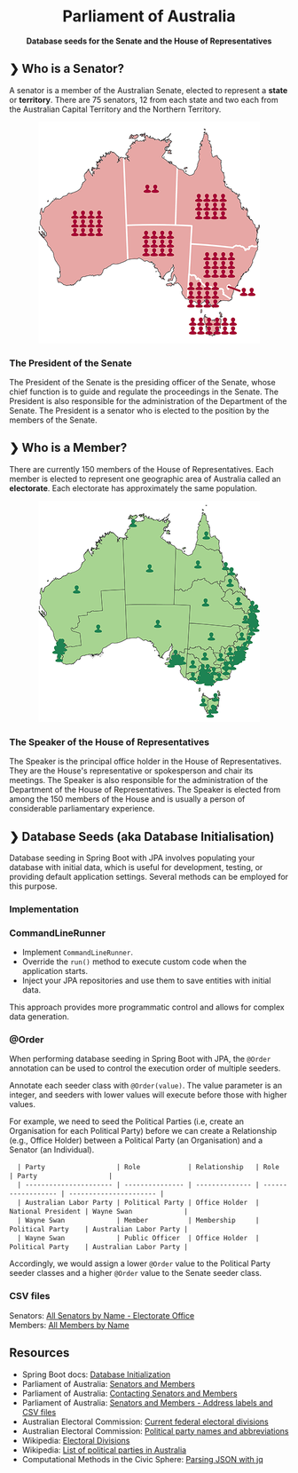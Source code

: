 <h1 align="center">Parliament of Australia</h1>

<p align="center">
  <b>Database seeds for the Senate and the House of Representatives</b> </br>
</p>

## ❯ Who is a Senator?

A senator is a member of the Australian Senate, elected to represent a **state** or **territory**. There are 75 senators, 12 
from each state and two each from the Australian Capital Territory and the Northern Territory.

<p align="center">
  <img src="https://github.com/Robinyo/serendipity/blob/serendipity-3.0/docs/architecture/database-seeds/parliament-of-australia/state-map.png">
</p>

### The President of the Senate

The President of the Senate is the presiding officer of the Senate, whose chief function is to guide and regulate the 
proceedings in the Senate. The President is also responsible for the administration of the Department of the Senate. 
The President is a senator who is elected to the position by the members of the Senate.

## ❯ Who is a Member?

There are currently 150 members of the House of Representatives. Each member is elected to represent one geographic 
area of Australia called an **electorate**. Each electorate has approximately the same population.

<p align="center">
  <img src="https://github.com/Robinyo/serendipity/blob/serendipity-3.0/docs/architecture/database-seeds/parliament-of-australia/electorate-map.png">
</p>

### The Speaker of the House of Representatives

The Speaker is the principal office holder in the House of Representatives. They are the House's representative or 
spokesperson and chair its meetings. The Speaker is also responsible for the administration of the Department of the 
House of Representatives. The Speaker is elected from among the 150 members of the House and is usually a person of 
considerable parliamentary experience.

## ❯ Database Seeds (aka Database Initialisation)

Database seeding in Spring Boot with JPA involves populating your database with initial data, which is useful for
development, testing, or providing default application settings. Several methods can be employed for this purpose.

### Implementation

### CommandLineRunner

- Implement `CommandLineRunner`.
- Override the `run()` method to execute custom code when the application starts.
- Inject your JPA repositories and use them to save entities with initial data.

This approach provides more programmatic control and allows for complex data generation.

### @Order

When performing database seeding in Spring Boot with JPA, the `@Order` annotation can be used to control the execution 
order of multiple seeders.

Annotate each seeder class with `@Order(value)`. The value parameter is an integer, and seeders with lower values will 
execute before those with higher values.

For example, we need to seed the Political Parties (i.e, create an Organisation for each Political Party) before we can 
create a Relationship (e.g., Office Holder) between a Political Party (an Organisation) and a Senator (an Individual).

```
  | Party                  | Role            | Relationship   | Role               | Party                  |
  | ---------------------- | --------------- | -------------- | ------------------ | ---------------------- |
  | Australian Labor Party | Political Party | Office Holder  | National President | Wayne Swan             |
  | Wayne Swan             | Member          | Membership     | Political Party    | Australian Labor Party |
  | Wayne Swan             | Public Officer  | Office Holder  | Political Party    | Australian Labor Party |
```

Accordingly, we would assign a lower `@Order` value to the Political Party seeder classes and a higher `@Order` value to 
the Senate seeder class.

### CSV files

Senators: [All Senators by Name - Electorate Office](https://www.aph.gov.au/-/media/03_Senators_and_Members/Address_Labels_and_CSV_files/Senators/allsenel.csv) </br>
Members: [All Members by Name](https://www.aph.gov.au/-/media/03_Senators_and_Members/Address_Labels_and_CSV_files/FamilynameRepsCSV.csv)

## Resources

* Spring Boot docs: [Database Initialization](https://docs.spring.io/spring-boot/how-to/data-initialization.html)
* Parliament of Australia: [Senators and Members](https://www.aph.gov.au/Senators_and_Members)
* Parliament of Australia: [Contacting Senators and Members](https://www.aph.gov.au/Senators_and_Members/Contacting_Senators_and_Members)
* Parliament of Australia: [Senators and Members - Address labels and CSV files](https://www.aph.gov.au/Senators_and_Members/Contacting_Senators_and_Members/Address_labels_and_CSV_files)
* Australian Electoral Commission: [Current federal electoral divisions](https://www.aec.gov.au/profiles/)
* Australian Electoral Commission: [Political party names and abbreviations](https://www.aec.gov.au/Electorates/party-codes.htm)
* Wikipedia: [Electoral Divisions]( https://en.wikipedia.org/wiki/Divisions_of_the_Australian_House_of_Representatives)
* Wikipedia: [List of political parties in Australia](https://en.wikipedia.org/wiki/List_of_political_parties_in_Australia)
* Computational Methods in the Civic Sphere: [Parsing JSON with jq](http://www.compciv.org/recipes/cli/jq-for-parsing-json/)
